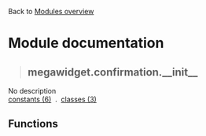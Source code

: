 Back to [Modules overview](https://github.com/pyrustic/megawidget/blob/master/docs/modules/README.md)
  
# Module documentation
>## megawidget.confirmation.\_\_init\_\_
No description
<br>
[constants (6)](https://github.com/pyrustic/megawidget/blob/master/docs/modules/content/megawidget.confirmation.__init__/constants.md) &nbsp;.&nbsp; [classes (3)](https://github.com/pyrustic/megawidget/blob/master/docs/modules/content/megawidget.confirmation.__init__/classes.md)


## Functions

